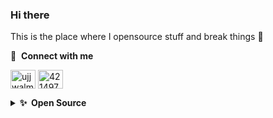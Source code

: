 ### Hi there

This is the place where I opensource stuff and break things :rofl:

🔗 &nbsp;**Connect with me**

<p align="left">
<a href="https://www.linkedin.com/in/ujjwalmairh/" target="blank"><img align="center" src="https://raw.githubusercontent.com/rahuldkjain/github-profile-readme-generator/master/src/images/icons/Social/linked-in-alt.svg" alt="ujjwalmairh" height="30" width="40" /></a>
<a href="https://stackoverflow.com/users/1695685/zaq" target="blank"><img align="center" src="https://raw.githubusercontent.com/rahuldkjain/github-profile-readme-generator/master/src/images/icons/Social/stack-overflow.svg" alt="4214976" height="30" width="40" /></a>

<details>
  <summary><b>✨&nbsp;&nbsp;Open&nbsp;Source</b></summary>
  <br/>

### My Opensource Story

All of my projects that I worked on are released as open-source on GitHub, this includes some of the GitHub trending projects:

- [Apollo Universal Starter Kit](https://github.com/sysgears/apollo-universal-starter-kit) - Apollo Universal Starter Kit is an SEO-friendly, fully-configured, modular starter application that helps developers to streamline web, server, and mobile development with cutting-edge technologies and ultimate code reuse.
- [Create Apollo App](https://github.com/sysgears/create-apollo-app) - Create Apollo App is a command-line tool designed to generate fully-configured starter Apollo GraphQL projects with essential dependencies for developing web, server and mobile applications and zero build configuration.
- [GraphQL Java Starter Kit](https://github.com/sysgears/graphql-java-starter-kit) - GraphQL Java Starter Kit — GraphQL Java app boilerplate for Server with React JavaScript code for Mobile and Web, stack: Java, Spring, Apollo, GraphQL, React 16, React Native, Expo, Express, SQLite, Twitter Bootstrap, Babel, Webpack.
- [Moondwonder](https://github.com/mairh/moodwonder) - Moodwonder is trying to fill the gap between what’s happening on the ground and what needs to be done to have a happy work environment. The feedbacks from the employees should be short, accurate and instant. Their tool can be used by companies of all sizes, that are looking for feedback and suggestions to help them better understand their employees.

### Hackathons

- [DevPost](https://devpost.com/mairh)
</details>
